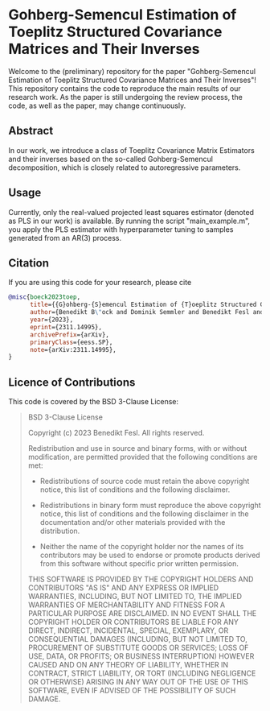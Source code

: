 # Gohberg-Semencul Estimation of Toeplitz Structured Covariance Matrices and Their Inverses

Welcome to the (preliminary) repository for the paper "Gohberg-Semencul Estimation of Toeplitz Structured Covariance Matrices and Their Inverses"! This repository contains the code to reproduce the main results of our research work. As the paper is still undergoing the review process, the code, as well as the paper, may change continuously.

## Abstract

In our work, we introduce a class of Toeplitz Covariance Matrix Estimators and their inverses based on the so-called Gohberg-Semencul decomposition, which is closely related to autoregressive parameters.

## Usage

Currently, only the real-valued projected least squares estimator (denoted as PLS in our work) is available. By running the script "main_example.m", you apply the PLS estimator with hyperparameter tuning to samples generated from an AR(3) process.

## Citation
If you are using this code for your research, please cite

```bibtex
@misc{boeck2023toep,
      title={{G}ohberg-{S}emencul Estimation of {T}oeplitz Structured Covariance Matrices and Their Inverses}, 
      author={Benedikt B\"ock and Dominik Semmler and Benedikt Fesl and Michael Baur and Wolfgang Utschick},
      year={2023},
      eprint={2311.14995},
      archivePrefix={arXiv},
      primaryClass={eess.SP},
      note={arXiv:2311.14995},
}
```
## Licence of Contributions
This code is covered by the BSD 3-Clause License:

> BSD 3-Clause License
>
> Copyright (c) 2023 Benedikt Fesl.
> All rights reserved.
>
> Redistribution and use in source and binary forms, with or without
>modification, are permitted provided that the following conditions are met:
>
> * Redistributions of source code must retain the above copyright notice, this
>  list of conditions and the following disclaimer.
>
> * Redistributions in binary form must reproduce the above copyright notice,
>  this list of conditions and the following disclaimer in the documentation
>  and/or other materials provided with the distribution.
>
> * Neither the name of the copyright holder nor the names of its
>  contributors may be used to endorse or promote products derived from
>  this software without specific prior written permission.
>
> THIS SOFTWARE IS PROVIDED BY THE COPYRIGHT HOLDERS AND CONTRIBUTORS "AS IS"
> AND ANY EXPRESS OR IMPLIED WARRANTIES, INCLUDING, BUT NOT LIMITED TO, THE
> IMPLIED WARRANTIES OF MERCHANTABILITY AND FITNESS FOR A PARTICULAR PURPOSE ARE
> DISCLAIMED. IN NO EVENT SHALL THE COPYRIGHT HOLDER OR CONTRIBUTORS BE LIABLE
> FOR ANY DIRECT, INDIRECT, INCIDENTAL, SPECIAL, EXEMPLARY, OR CONSEQUENTIAL
> DAMAGES (INCLUDING, BUT NOT LIMITED TO, PROCUREMENT OF SUBSTITUTE GOODS OR
> SERVICES; LOSS OF USE, DATA, OR PROFITS; OR BUSINESS INTERRUPTION) HOWEVER
> CAUSED AND ON ANY THEORY OF LIABILITY, WHETHER IN CONTRACT, STRICT LIABILITY,
> OR TORT (INCLUDING NEGLIGENCE OR OTHERWISE) ARISING IN ANY WAY OUT OF THE USE
> OF THIS SOFTWARE, EVEN IF ADVISED OF THE POSSIBILITY OF SUCH DAMAGE.
